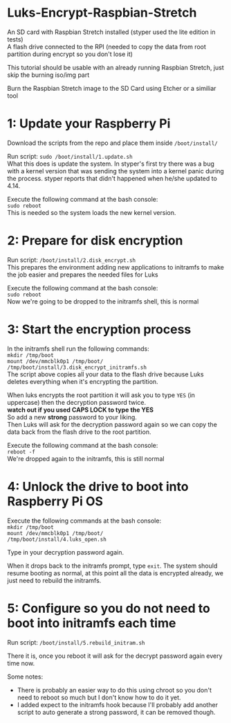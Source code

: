 # Luks-Encrypt-Raspbian-Stretch

An SD card with Raspbian Stretch installed (styper used the lite edition in tests)  
A flash drive connected to the RPI (needed to copy the data from root partition during encrypt so you don't lose it)  

This tutorial should be usable with an already running Raspbian Stretch, just skip the burning iso/img part  

Burn the Raspbian Stretch image to the SD Card using Etcher or a similiar tool

# 1: Update your Raspberry Pi

Download the scripts from the repo and place them inside `/boot/install/`    

Run script: `sudo /boot/install/1.update.sh`  
What this does is update the system. In styper's first try there was a bug with a kernel version that was sending the system into a kernel panic during the process. styper reports that didn't happened when he/she updated to 4.14.  

Execute the following command at the bash console:  
`sudo reboot`  
This is needed so the system loads the new kernel version.  

# 2: Prepare for disk encryption

Run script: `/boot/install/2.disk_encrypt.sh`  
This prepares the environment adding new applications to initramfs to make the job easier and prepares the needed files for Luks

Execute the following command at the bash console:  
`sudo reboot`  
Now we're going to be dropped to the initramfs shell, this is normal

# 3: Start the encryption process

In the initramfs shell run the following commands:  
`mkdir /tmp/boot`  
`mount /dev/mmcblk0p1 /tmp/boot/`  
`/tmp/boot/install/3.disk_encrypt_initramfs.sh`  
The script above copies all your data to the flash drive because Luks deletes everything when it's encrypting the partition.  

When luks encrypts the root partition it will ask you to type `YES` (in uppercase) then the decryption password twice.   
**watch out if you used CAPS LOCK to type the YES**  
So add a new **strong** password to your liking.  
Then Luks will ask for the decryption password again so we can copy the data back from the flash drive to the root partition.  

Execute the following command at the bash console:  
`reboot -f`  
We're dropped again to the initramfs, this is still normal

# 4: Unlock the drive to boot into Raspberry Pi OS

Execute the following commands at the bash console:  
`mkdir /tmp/boot`  
`mount /dev/mmcblk0p1 /tmp/boot/`  
`/tmp/boot/install/4.luks_open.sh`   

Type in your decryption password again.

When it drops back to the initramfs prompt, type `exit`. The system should resume booting as normal, at this point all the data is encrypted already, we just need to rebuild the initramfs.  

# 5: Configure so you do not need to boot into initramfs each time

Run script: `/boot/install/5.rebuild_initram.sh`  

There it is, once you reboot it will ask for the decrypt password again every time now.  

Some notes:  
* There is probably an easier way to do this using chroot so you don't need to reboot so much but I don't know how to do it yet.  
* I added expect to the initramfs hook because I'll probably add another script to auto generate a strong password, it can be removed though.  
